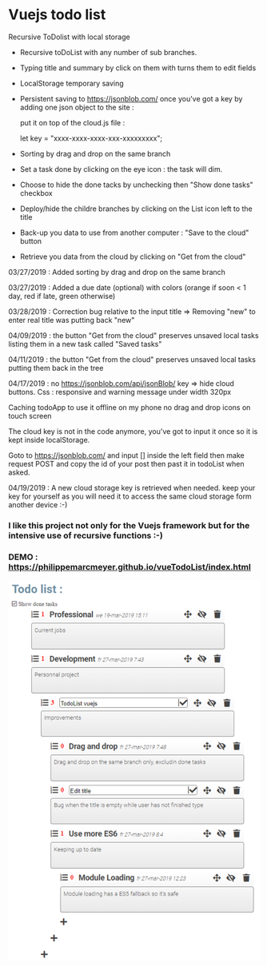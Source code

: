 # Vuejs todo list
Recursive ToDolist with local storage

- Recursive toDoList with any number of sub branches.

- Typing title and summary by click on them with turns them to edit fields

- LocalStorage temporary saving

- Persistent saving to https://jsonblob.com/ once you've got a key by adding one json object to the site : 

  put it on top of the cloud.js file :
  
  let key = "xxxx-xxxx-xxxx-xxx-xxxxxxxxx";
  
- Sorting by drag and drop on the same branch

- Set a task done by clicking on the eye icon : the task will dim. 

- Choose to hide the done tacks by unchecking then "Show done tasks" checkbox

- Deploy/hide the childre branches by clicking on the List icon left to the title

- Back-up you data to use from another computer : "Save to the cloud" button

- Retrieve you data from the cloud by clicking on "Get from the cloud"

03/27/2019 : Added sorting by drag and drop on the same branch

03/27/2019 : Added a due date (optional) with colors (orange if soon < 1 day, red if late, green otherwise)

03/28/2019 : Correction bug relative to the input title => Removing "new" to enter real title was putting back "new"

04/09/2019 : the button "Get from the cloud" preserves unsaved local tasks listing them in a new task called "Saved tasks"

04/11/2019 : the button "Get from the cloud" preserves unsaved local tasks putting them back in the tree

04/17/2019 : no https://jsonblob.com/api/jsonBlob/ key => hide cloud buttons.
Css : responsive and warning message under width 320px

Caching todoApp to use it offline on my phone
no drag and drop icons on touch screen

The cloud key is not in the code anymore, you've got to input it once so it is kept inside localStorage.

Goto to https://jsonblob.com/ and input [] inside the left field then make request POST and copy the id of your post
then past it in todoList when asked.

04/19/2019 : A new cloud storage key is retrieved when needed. keep your key for yourself as you will need it to access the same cloud storage form another device :-)

### I like this project not only for the Vuejs framework but for the intensive use of recursive functions :-)

### DEMO : https://philippemarcmeyer.github.io/vueTodoList/index.html

![screen shot](https://raw.githubusercontent.com/PhilippeMarcMeyer/Learning-Vuejs/master/screen.png)
